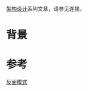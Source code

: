 [架构设计](https://www.jianshu.com/c/753debf1423d)系列文章，请参见连接。

# 背景


# 参考
[反面模式](https://zh.wikipedia.org/wiki/%E5%8F%8D%E9%9D%A2%E6%A8%A1%E5%BC%8F)
